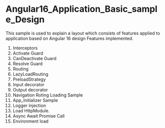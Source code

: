 # Angular16_Application_Basic_sample_Design

This sample is used to explain a layout which consists of features applied to application based on Angular 16 design
Features implemented.

1. Interceptors
2. Activate Guard
3. CanDeactivate Guard
4. Resolve Guard
5. Routing
6. LazyLoadRouting
7. PreloadStrategy
8. Input decorator
9. Output decorator
10. Navigation Roting Loading Sample
11. App_Initializer Sample
12. Logger injection
13. Load HttpModule.
14. Async Await Promise Call
15. Environment load
